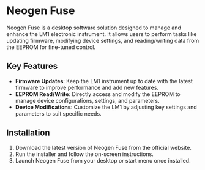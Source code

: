 # Neogen Fuse

Neogen Fuse is a desktop software solution designed to manage and enhance the LM1 electronic instrument. It allows users to perform tasks like updating firmware, modifying device settings, and reading/writing data from the EEPROM for fine-tuned control.

## Key Features

- **Firmware Updates**: Keep the LM1 instrument up to date with the latest firmware to improve performance and add new features.
- **EEPROM Read/Write**: Directly access and modify the EEPROM to manage device configurations, settings, and parameters.
- **Device Modifications**: Customize the LM1 by adjusting key settings and parameters to suit specific needs.

## Installation

1. Download the latest version of Neogen Fuse from the official website.
2. Run the installer and follow the on-screen instructions.
3. Launch Neogen Fuse from your desktop or start menu once installed.


